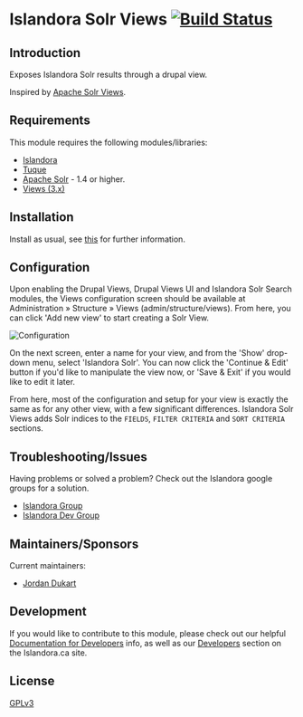 # Islandora Solr Views [![Build Status](https://travis-ci.org/Islandora/islandora_solr_views.png?branch=7.x)](https://travis-ci.org/Islandora/islandora_solr_views)

## Introduction

Exposes Islandora Solr results through a drupal view.

Inspired by [Apache Solr Views](http://drupal.org/project/apachesolr_views).

## Requirements

This module requires the following modules/libraries:

* [Islandora](https://github.com/islandora/islandora)
* [Tuque](https://github.com/islandora/tuque)
* [Apache Solr](https://lucene.apache.org/solr/) - 1.4 or higher.
* [Views (3.x)](https://www.drupal.org/project/views)

## Installation
 
Install as usual, see [this](https://drupal.org/documentation/install/modules-themes/modules-7) for further information.
   
## Configuration

Upon enabling the Drupal Views, Drupal Views UI and Islandora Solr Search modules, the Views configuration screen should be available at Administration » Structure » Views (admin/structure/views). From here, you can click 'Add new view' to start creating a Solr View.

![Configuration](https://wiki.duraspace.org/download/attachments/34646092/Show.png)

On the next screen, enter a name for your view, and from the 'Show' drop-down menu, select 'Islandora Solr'. You can now click the 'Continue & Edit' button if you'd like to manipulate the view now, or 'Save & Exit' if you would like to edit it later.

From here, most of the configuration and setup for your view is exactly the same as for any other view, with a few significant differences. Islandora Solr Views adds Solr indices to the `FIELDS`, `FILTER CRITERIA` and `SORT CRITERIA` sections.
    
## Troubleshooting/Issues
 
Having problems or solved a problem? Check out the Islandora google groups for a solution.

* [Islandora Group](https://groups.google.com/forum/?hl=en&fromgroups#!forum/islandora)
* [Islandora Dev Group](https://groups.google.com/forum/?hl=en&fromgroups#!forum/islandora-dev)

## Maintainers/Sponsors

Current maintainers:

* [Jordan Dukart](https://github.com/jordandukart)

## Development

If you would like to contribute to this module, please check out our helpful [Documentation for Developers](https://github.com/Islandora/islandora/wiki#wiki-documentation-for-developers) info, as well as our [Developers](http://islandora.ca/developers) section on the Islandora.ca site.

## License

[GPLv3](http://www.gnu.org/licenses/gpl-3.0.txt)
